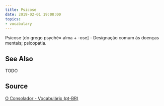 ```yaml
---
title: Psicose
date: 2019-02-01 19:00:00
topics:
- vocabulary
---
```


Psicose [do grego psyché= alma + -ose] - Designação comum às doenças mentais; psicopatia.

## See Also
TODO

## Source
[O Consolador - Vocabulário (pt-BR)](http://www.oconsolador.com.br/linkfixo/vocabulario/principal.html)

